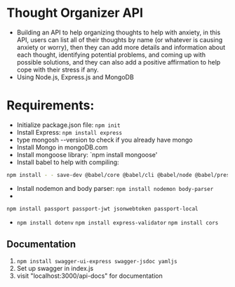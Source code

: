 # Thought Organizer API

- Building an API to help organizing thoughts to help with anxiety, in this API, users can list all of their thoughts by name (or whatever is causing anxiety or worry), then they can add more details and information about each thought, identifying potential problems, and coming up with possible solutions, and they can also add a positive affirmation to help cope with their stress if any.
- Using Node.js, Express.js and MongoDB

# Requirements:

- Initialize package.json file: `npm init`
- Install Express: `npm install express`
- type mongosh --version to check if you already have mongo
- Install Mongo in mongoDB.com
- Install mongoose library: `npm install mongoose'
- Install babel to help with compiling:

```bash
npm install - - save-dev @babel/core @babel/cli @babel/node @babel/preset-env
```

- Install nodemon and body parser: `npm install nodemon body-parser`
-

```bash
npm install passport passport-jwt jsonwebtoken passport-local
```

- `npm install dotenv`
  `npm install express-validator`
  `npm install cors`

## Documentation

1. `npm install swagger-ui-express swagger-jsdoc yamljs`
2. Set up swagger in index.js
3. visit "localhost:3000/api-docs" for documentation
